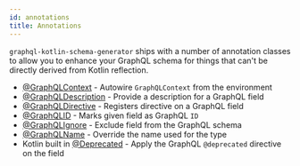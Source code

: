```yaml
---
id: annotations
title: Annotations
---
```


`graphql-kotlin-schema-generator` ships with a number of annotation classes to allow you to enhance your GraphQL schema
for things that can't be directly derived from Kotlin reflection.

* [@GraphQLContext](../execution/contextual-data) - Autowire `GraphQLContext` from the environment
* [@GraphQLDescription](../customizing-schemas/documenting-fields) - Provide a description for a GraphQL field
* [@GraphQLDirective](../customizing-schemas/directives) - Registers directive on a GraphQL field
* [@GraphQLID](scalars#id) - Marks given field as GraphQL `ID`
* [@GraphQLIgnore](../customizing-schemas/excluding-fields) - Exclude field from the GraphQL schema
* [@GraphQLName](../customizing-schemas/renaming-fields) - Override the name used for the type
* Kotlin built in [@Deprecated](../customizing-schemas/evolving-schema) - Apply the GraphQL `@deprecated` directive on the field

